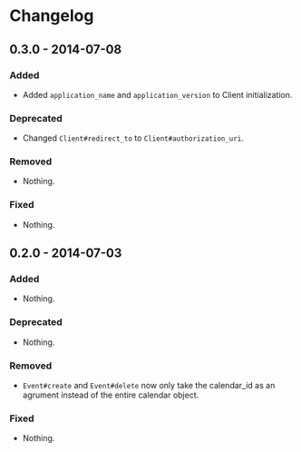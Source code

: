 # Changelog

## 0.3.0 - 2014-07-08

### Added
- Added `application_name` and `application_version` to Client initialization.

### Deprecated
- Changed `Client#redirect_to` to `Client#authorization_uri`.

### Removed
- Nothing.

### Fixed
- Nothing.

## 0.2.0 - 2014-07-03

### Added
- Nothing.

### Deprecated
- Nothing.

### Removed
- `Event#create` and `Event#delete` now only take the calendar_id as an agrument instead of the entire calendar object.

### Fixed
- Nothing.
